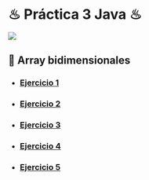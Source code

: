 # ♨ Práctica 3 Java ♨
<img src="https://img.shields.io/badge/STATUS-BUILDING-green">

## 📁 Array bidimensionales

- ### [Ejercicio 1](src/ejercicio1.java)
- ### [Ejercicio 2](src/ejercicio2.java)
- ### [Ejercicio 3](src/ejercicio3.java)
- ### [Ejercicio 4](src/ejercicio4.java)
- ### [Ejercicio 5](src/ejercicio5.java)
